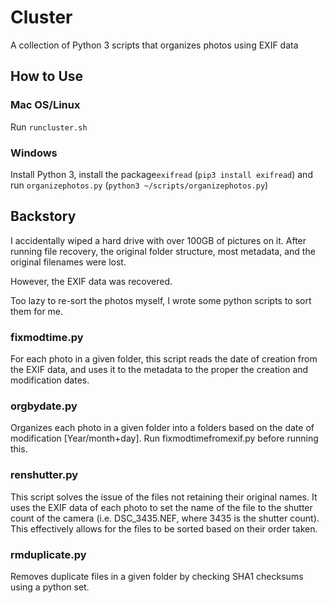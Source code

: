 # Cluster

A collection of Python 3 scripts that organizes photos using EXIF data

## How to Use
### Mac OS/Linux
Run `runcluster.sh`
### Windows
Install Python 3, install the package`exifread` (`pip3 install exifread`) and run `organizephotos.py` (`python3 ~/scripts/organizephotos.py`)

## Backstory
I accidentally wiped a hard drive with over 100GB of pictures on it. After running file recovery, the original folder structure, most metadata, and the original filenames were lost.

However, the EXIF data was recovered.

Too lazy to re-sort the photos myself, I wrote some python scripts to sort them for me.

### fixmodtime.py
For each photo in a given folder, this script reads the date of creation from the EXIF data, and uses it to the metadata to the proper the creation and modification dates.

### orgbydate.py
Organizes each photo in a given folder into a folders based on the date of modification [Year/month+day]. Run fixmodtimefromexif.py before running this.

### renshutter.py
This script solves the issue of the files not retaining their original names. It uses the EXIF data of each photo to set the name of the file to the shutter count of the camera (i.e. DSC_3435.NEF, where 3435 is the shutter count). This effectively allows for the files to be sorted based on their order taken.

### rmduplicate.py
Removes duplicate files in a given folder by checking SHA1 checksums using a python set.
